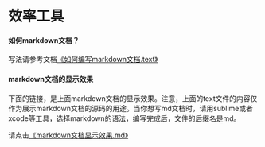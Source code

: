 # 效率工具
 
 
 #### 如何markdown文档？
 
 写法请参考文档[《如何编写markdown文档.text》](https://github.com/dengchaojie/xiaoLvGongJu/blob/master/如何编写markdown文档.text)
 
 
 #### markdown文档的显示效果
 
 下面的链接，是上面markdown文档的显示效果。注意，上面的text文件的内容仅作为展示markdown文档的源码的用途。当你想写md文档时，请用sublime或者xcode等工具，选择markdown的语法，编写完成后，文件的后缀名是md。
 
 请点击[《markdown文档显示效果.md》](https://github.com/dengchaojie/xiaoLvGongJu/blob/master/markdown文档显示效果.md)
 
